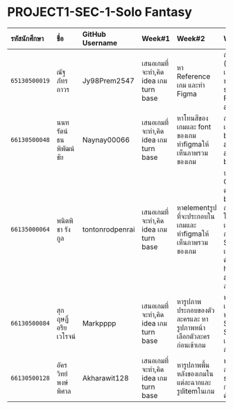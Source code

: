 # PROJECT1-SEC-1-Solo Fantasy
| รหัสนักศึกษา    | ชื่อ               | GitHub Username | Week#1 | Week#2 | Week#3 | Week#4 | Week#5 |
| :---       	  | :---              | :---            | :--- | :---   | :---   | :---   | :---   |
| `65130500019` | ณัฐภัทร ถาวร        | Jy98Prem2547    | เสนอเกมที่จะทำ,คิด idea เกม turn base | หา Reference เกม และทำ Figma | สร้าง UI turn และ stage , เพิ่ม (logic เปลี่ยน turn และ stage , เปลี่ยน boss , reset hp และ sta ของ hero และ boss เวลาเปลี่ยน stage , เพิ่ม settimeout) ใน Function attackBoss และ attackHero | | เพิ่ม popup tutorial |
| `66130500048` | นนทรัตน์ ธนพิพัฒน์ชัย | Naynay00066     | เสนอเกมที่จะทำ,คิด idea เกม turn base | หาโทนสีของเกมและ font ของเกม ทำfigmaให้เห็นภาพรวมของเกม | สร้าง UI หลอด hp สำหรับ boss และ hero , สร้าง UI attack button , สร้าง function attackBoss และใส่ logic boss attack hero กับ hero attack boss ทำให้หลอดเลือด hp ลด | ทำ v-bind เปลี่ยนรูปตัวละคร selectedCharacter ในหน้า gamePlay และ เปลี่ยนรูป Boss ตาม Stage |
| `66135000064` | พนิตพิชา รังกูล      | tontonrodpenrai | เสนอเกมที่จะทำ,คิด idea เกม turn base | หาelementรูปที่จะประกอบในเกมและ ทำfigmaให้เห็นภาพรวมของเกม | ปรับหน้าUI Start GameและSelect Character ต่อจากเพื่อน, เพิ่มตัวแปร bossCharacter เก็บข้อมูลบอส 3 สเตจ, ขยายตัวแปร characters ให้มี atkUsage, skillUsage, และ weakness ของตัวละคร, สร้าง UI แสดงค่า HP และ Stamina(selectedCharacter) และบอส (currentBoss), และเพิ่มตัวแปร heroSta กับ heroMaxSta สำหรับใช้ในฟังก์ชัน attackBoss() เพื่อตรวจสอบและลด Stamina เมื่อโจมตี | ทำให้แสดงdialog actionที่เกิดขึ้นของตัวละครและทำPopup Win/Lose ที่จะขึ้นก็ต่อเมื่อจบStageนั้นๆ เพิ่มfunction(goToNextStage, addLog, showNextLog) มีการรวมfunctionของการresetตัวละครมาอยู่ในfunction goToNextStage |
| `66130500084` | สุกฤษฏิ์ อรียเวโรจน์   | Markpppp        | เสนอเกมที่จะทำ,คิด idea เกม turn base | หารูปภาพประกอบของตัวละครและ หารูปภาพหน้าเลือกตัวละครก่อนเข้าเกม | ทำส่วน State ของหน้า Setting, เขียนฟังก์ชันที่เกี่ยวข้องกับ Setting, ทำส่วนของโครงหน้าUi ของ Setting, ทำหน้าต่างป๊อปอัป Settings, เขียน css ของSetting เล็กน้อยเพื่อความสวยงาม และ ทำส่วนที่เกี่ยวข้องกับ Setting ทั้งหมด| ทำหน้าที่สร้างฟังก์ชันและการทำงานเกี่ยวกับPotionในการฟื้นฟูHPและSTA, ทำ Ui เกี่ยวกับ Potion ทำส่วนต่างๆที่เกี่ยวข้องทั้งหมดของ Potion |
| `66130500128` | อัครวิทย์ พงษ์พิศาล   | Akharawit128    | เสนอเกมที่จะทำ,คิด idea เกม turn base | หารูปภาพพื้นหลังของเกมในแต่ละฉากและรูปitemในเกม | ทำ LandingPage, หน้าเลือกตัวละคร, ทำ functionชื่อ selectedCharacter และเพิ่ม การตกแต่ง ui ต่างๆเช่น สีเวลาเลือกตัว เป็นต้น | ทำ fuction skillBoss 
